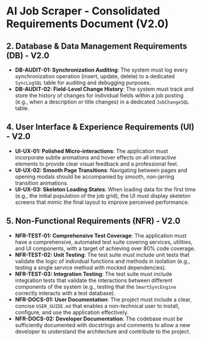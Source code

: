 # AI Job Scraper - Consolidated Requirements Document (V2.0)

## 2. Database & Data Management Requirements (DB) - V2.0

- **DB-AUDIT-01: Synchronization Auditing**: The system must log every synchronization operation (insert, update, delete) to a dedicated `SyncLogSQL` table for auditing and debugging purposes.
- **DB-AUDIT-02: Field-Level Change History**: The system must track and store the history of changes for individual fields within a job posting (e.g., when a description or title changes) in a dedicated `JobChangeSQL` table.

## 4. User Interface & Experience Requirements (UI) - V2.0

- **UI-UX-01: Polished Micro-interactions**: The application must incorporate subtle animations and hover effects on all interactive elements to provide clear visual feedback and a professional feel.
- **UI-UX-02: Smooth Page Transitions**: Navigating between pages and opening modals should be accompanied by smooth, non-jarring transition animations.
- **UI-UX-03: Skeleton Loading States**: When loading data for the first time (e.g., the initial population of the job grid), the UI must display skeleton screens that mimic the final layout to improve perceived performance.

## 5. Non-Functional Requirements (NFR) - V2.0

- **NFR-TEST-01: Comprehensive Test Coverage**: The application must have a comprehensive, automated test suite covering services, utilities, and UI components, with a target of achieving over 80% code coverage.
- **NFR-TEST-02: Unit Testing**: The test suite must include unit tests that validate the logic of individual functions and methods in isolation (e.g., testing a single service method with mocked dependencies).
- **NFR-TEST-03: Integration Testing**: The test suite must include integration tests that validate the interactions between different components of the system (e.g., testing that the `SmartSyncEngine` correctly interacts with a test database).
- **NFR-DOCS-01: User Documentation**: The project must include a clear, concise `USER_GUIDE.md` that enables a non-technical user to install, configure, and use the application effectively.
- **NFR-DOCS-02: Developer Documentation**: The codebase must be sufficiently documented with docstrings and comments to allow a new developer to understand the architecture and contribute to the project.

